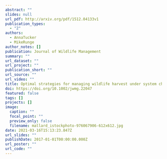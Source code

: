 ```yaml
---
abstract: ""
slides: null
url_pdf: http://arxiv.org/pdf/1512.04133v1
publication_types:
  - "2"
authors:
  - AnnaTucker
  - MikeRunge
author_notes: []
publication: Journal of Wildlife Management
summary: ""
url_dataset: ""
url_project: ""
publication_short: ""
url_source: ""
url_video: ""
title: Optimal strategies for managing wildlife harvest under system change
doi: https://doi.org/10.1002/jwmg.22047
featured: false
tags: []
projects: []
image:
  caption: ""
  focal_point: ""
  preview_only: false
  filename: mallard_istockphoto-976067906-612x612.jpg
date: 2021-03-16T15:13:23.847Z
url_slides: ""
publishDate: 2017-01-01T00:00:00.000Z
url_poster: ""
url_code: ""
---
```

